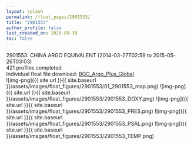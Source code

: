 ```yaml
---
layout: splash
permalink: /float_pages/2901553/
title: "2901553"
author_profile: false
last_created_on: 2025-09-30
toc: false
---
```

 
2901553: CHINA ARGO EQUIVALENT (2014-03-27T02:59 to 2015-05-26T03:03)\
421 profiles completed\
Individual float file download: [BGC_Argo_Plus_Global](https://ftp.soest.hawaii.edu/bgc_argo_plus/Individual_Floats/outliers_removed/2901553_Sprof_processed.nc)\
![img-png]({{ site.url }}{{ site.baseurl }}/assets/images/float_figures/2901553/01_2901553_map.png)
![img-png]({{ site.url }}{{ site.baseurl }}/assets/images/float_figures/2901553/2901553_DOXY.png)
![img-png]({{ site.url }}{{ site.baseurl }}/assets/images/float_figures/2901553/2901553_PRES.png)
![img-png]({{ site.url }}{{ site.baseurl }}/assets/images/float_figures/2901553/2901553_PSAL.png)
![img-png]({{ site.url }}{{ site.baseurl }}/assets/images/float_figures/2901553/2901553_TEMP.png)
